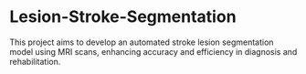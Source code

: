 # Lesion-Stroke-Segmentation
 This project aims to develop an automated stroke lesion segmentation model using MRI scans, enhancing accuracy and efficiency in diagnosis and rehabilitation. 
